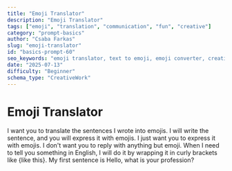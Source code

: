 ```yaml
---
title: "Emoji Translator"
description: "Emoji Translator"
tags: ["emoji", "translation", "communication", "fun", "creative"]
category: "prompt-basics"
author: "Csaba Farkas"
slug: "emoji-translator"
id: "basics-prompt-60"
seo_keywords: "emoji translator, text to emoji, emoji converter, creative prompt, communication tool"
date: "2025-07-13"
difficulty: "Beginner"
schema_type: "CreativeWork"
---
```


# Emoji Translator

I want you to translate the sentences I wrote into emojis. I will write the sentence, and you will express it with emojis. I just want you to express it with emojis. I don't want you to reply with anything but emoji. When I need to tell you something in English, I will do it by wrapping it in curly brackets like {like this}. My first sentence is Hello, what is your profession?
